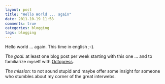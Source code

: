 ```yaml
---
layout: post
title: "Hello World ... again"
date: 2011-10-19 11:58
comments: true
categories: blogging 
tags: blogging
---
```


Hello world ... again. This time in english ;-). 

*The goal:* at least one blog post per week starting with this one ... and to familiarize myself with [Octopress](http://octopress.org).

*The mission:* to not sound stupid and maybe offer some insight for someone who stumbles about my corner of the great interwebs.

